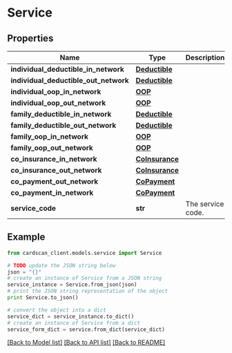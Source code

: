 # Service


## Properties
Name | Type | Description | Notes
------------ | ------------- | ------------- | -------------
**individual_deductible_in_network** | [**Deductible**](Deductible.md) |  | [optional] 
**individual_deductible_out_network** | [**Deductible**](Deductible.md) |  | [optional] 
**individual_oop_in_network** | [**OOP**](OOP.md) |  | [optional] 
**individual_oop_out_network** | [**OOP**](OOP.md) |  | [optional] 
**family_deductible_in_network** | [**Deductible**](Deductible.md) |  | [optional] 
**family_deductible_out_network** | [**Deductible**](Deductible.md) |  | [optional] 
**family_oop_in_network** | [**OOP**](OOP.md) |  | [optional] 
**family_oop_out_network** | [**OOP**](OOP.md) |  | [optional] 
**co_insurance_in_network** | [**CoInsurance**](CoInsurance.md) |  | [optional] 
**co_insurance_out_network** | [**CoInsurance**](CoInsurance.md) |  | [optional] 
**co_payment_out_network** | [**CoPayment**](CoPayment.md) |  | [optional] 
**co_payment_in_network** | [**CoPayment**](CoPayment.md) |  | [optional] 
**service_code** | **str** | The service code. | [optional] 

## Example

```python
from cardscan_client.models.service import Service

# TODO update the JSON string below
json = "{}"
# create an instance of Service from a JSON string
service_instance = Service.from_json(json)
# print the JSON string representation of the object
print Service.to_json()

# convert the object into a dict
service_dict = service_instance.to_dict()
# create an instance of Service from a dict
service_form_dict = service.from_dict(service_dict)
```
[[Back to Model list]](../README.md#documentation-for-models) [[Back to API list]](../README.md#documentation-for-api-endpoints) [[Back to README]](../README.md)


